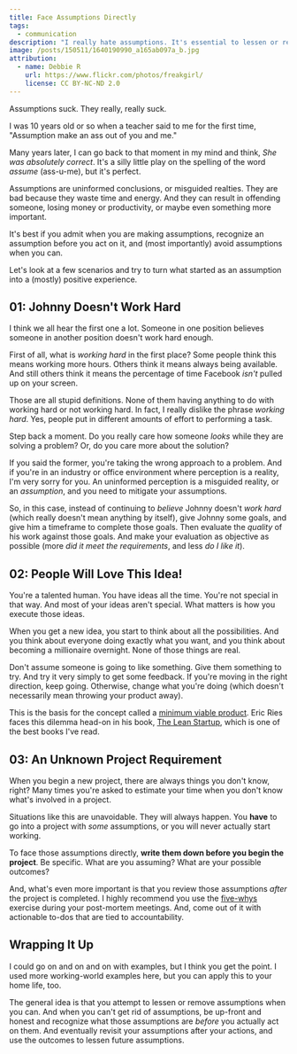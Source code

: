 ```yaml
---
title: Face Assumptions Directly
tags:
  - communication
description: "I really hate assumptions. It's essential to lessen or remove assumptions from a situation. And when you can't, you can at least face them directly and honestly."
image: /posts/150511/1640190990_a165ab097a_b.jpg
attribution:
  - name: Debbie R
    url: https://www.flickr.com/photos/freakgirl/
    license: CC BY-NC-ND 2.0
---
```


Assumptions suck. They really, really suck.

I was 10 years old or so when a teacher said to me for the first time, "Assumption make an ass out of you and me."

Many years later, I can go back to that moment in my mind and think, _She was absolutely correct_. It's a silly little play on the spelling of the word _assume_ (ass-u-me), but it's perfect.

Assumptions are uninformed conclusions, or misguided realties. They are bad because they waste time and energy. And they can result in offending someone, losing money or productivity, or maybe even something more important.

It's best if you admit when you are making assumptions, recognize an assumption before you act on it, and (most importantly) avoid assumptions when you can.

Let's look at a few scenarios and try to turn what started as an assumption into a (mostly) positive experience.

## 01: Johnny Doesn't Work Hard

I think we all hear the first one a lot. Someone in one position believes someone in another position doesn't work hard enough.

First of all, what is _working hard_ in the first place? Some people think this means working more hours. Others think it means always being available. And still others think it means the percentage of time Facebook _isn't_ pulled up on your screen.

Those are all stupid definitions. None of them having anything to do with working hard or not working hard. In fact, I really dislike the phrase _working hard_. Yes, people put in different amounts of effort to performing a task.

Step back a moment. Do you really care how someone _looks_ while they are solving a problem? Or, do you care more about the solution?

If you said the former, you're taking the wrong approach to a problem. And if you're in an industry or office environment where perception is a reality, I'm very sorry for you. An uninformed perception is a misguided reality, or an _assumption_, and you need to mitigate your assumptions.

So, in this case, instead of continuing to _believe_ Johnny doesn't _work hard_ (which really doesn't mean anything by itself), give Johnny some goals, and give him a timeframe to complete those goals. Then evaluate the _quality_ of his work against those goals. And make your evaluation as objective as possible (more _did it meet the requirements_, and less _do I like it_).

## 02: People Will Love This Idea!

You're a talented human. You have ideas all the time. You're not special in that way. And most of your ideas aren't special. What matters is how you execute those ideas.

When you get a new idea, you start to think about all the possibilities. And you think about everyone doing exactly what you want, and you think about becoming a millionaire overnight. None of those things are real.

Don't assume someone is going to like something. Give them something to try. And try it very simply to get some feedback. If you're moving in the right direction, keep going. Otherwise, change what you're doing (which doesn't necessarily mean throwing your product away).

This is the basis for the concept called a [minimum viable product](http://en.wikipedia.org/wiki/Minimum_viable_product). Eric Ries faces this dilemma head-on in his book, [The Lean Startup](http://smile.amazon.com/dp/0307887898), which is one of the best books I've read.

## 03: An Unknown Project Requirement

When you begin a new project, there are always things you don't know, right? Many times you're asked to estimate your time when you don't know what's involved in a project.

Situations like this are unavoidable. They will always happen. You **have** to go into a project with _some_ assumptions, or you will never actually start working.

To face those assumptions directly, **write them down before you begin the project**. Be specific. What are you assuming? What are your possible outcomes?

And, what's even more important is that you review those assumptions _after_ the project is completed. I highly recommend you use the [five-whys](http://en.wikipedia.org/wiki/5_Whys) exercise during your post-mortem meetings. And, come out of it with actionable to-dos that are tied to accountability.

## Wrapping It Up

I could go on and on and on with examples, but I think you get the point. I used more working-world examples here, but you can apply this to your home life, too.

The general idea is that you attempt to lessen or remove assumptions when you can. And when you can't get rid of assumptions, be up-front and honest and recognize what those assumptions are _before_ you actually act on them. And eventually revisit your assumptions after your actions, and use the outcomes to lessen future assumptions.
